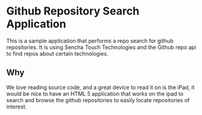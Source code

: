 # Github Repository Search Application

This is a sample application that performs a repo search for github repositories.  It is using Sencha Touch Technologies and the Github repo api to find repos about certain technologies.

## Why

We love reading source code, and a great device to read it on is the iPad, it would be nice to have an HTML 5 application that works on the ipad to search and browse the github repositories to easily locate repositories of interest.

